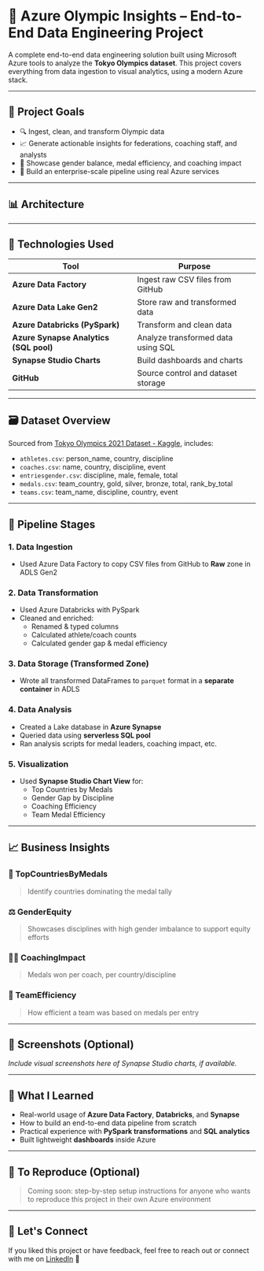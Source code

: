 # 🏅 Azure Olympic Insights – End-to-End Data Engineering Project

A complete end-to-end data engineering solution built using Microsoft Azure tools to analyze the **Tokyo Olympics dataset**. This project covers everything from data ingestion to visual analytics, using a modern Azure stack.

---

## 🚀 Project Goals

- 🔍 Ingest, clean, and transform Olympic data
- 📈 Generate actionable insights for federations, coaching staff, and analysts
- 🧠 Showcase gender balance, medal efficiency, and coaching impact
- 🧰 Build an enterprise-scale pipeline using real Azure services

---

## 📊 Architecture


---
## 🧰 Technologies Used

| Tool | Purpose |
|------|---------|
| **Azure Data Factory** | Ingest raw CSV files from GitHub |
| **Azure Data Lake Gen2** | Store raw and transformed data |
| **Azure Databricks (PySpark)** | Transform and clean data |
| **Azure Synapse Analytics (SQL pool)** | Analyze transformed data using SQL |
| **Synapse Studio Charts** | Build dashboards and charts |
| **GitHub** | Source control and dataset storage |

---

## 🗃️ Dataset Overview

Sourced from [Tokyo Olympics 2021 Dataset - Kaggle](https://www.kaggle.com/datasets), includes:

- `athletes.csv`: person_name, country, discipline
- `coaches.csv`: name, country, discipline, event
- `entriesgender.csv`: discipline, male, female, total
- `medals.csv`: team_country, gold, silver, bronze, total, rank_by_total
- `teams.csv`: team_name, discipline, country, event

---

## 🔁 Pipeline Stages

### 1. **Data Ingestion**
- Used Azure Data Factory to copy CSV files from GitHub to **Raw** zone in ADLS Gen2

### 2. **Data Transformation**
- Used Azure Databricks with PySpark
- Cleaned and enriched:
  - Renamed & typed columns
  - Calculated athlete/coach counts
  - Calculated gender gap & medal efficiency

### 3. **Data Storage (Transformed Zone)**
- Wrote all transformed DataFrames to `parquet` format in a **separate container** in ADLS

### 4. **Data Analysis**
- Created a Lake database in **Azure Synapse**
- Queried data using **serverless SQL pool**
- Ran analysis scripts for medal leaders, coaching impact, etc.

### 5. **Visualization**
- Used **Synapse Studio Chart View** for:
  - Top Countries by Medals
  - Gender Gap by Discipline
  - Coaching Efficiency
  - Team Medal Efficiency

---

## 📈 Business Insights

### 🏅 TopCountriesByMedals
> Identify countries dominating the medal tally

### ⚖️ GenderEquity
> Showcases disciplines with high gender imbalance to support equity efforts

### 👨‍🏫 CoachingImpact
> Medals won per coach, per country/discipline

### 🧠 TeamEfficiency
> How efficient a team was based on medals per entry

---

## 📸 Screenshots (Optional)

_Include visual screenshots here of Synapse Studio charts, if available._

---

## 🎯 What I Learned

- Real-world usage of **Azure Data Factory**, **Databricks**, and **Synapse**
- How to build an end-to-end data pipeline from scratch
- Practical experience with **PySpark transformations** and **SQL analytics**
- Built lightweight **dashboards** inside Azure

---

## 🧪 To Reproduce (Optional)

> Coming soon: step-by-step setup instructions for anyone who wants to reproduce this project in their own Azure environment

---

## 👋 Let's Connect

If you liked this project or have feedback, feel free to reach out or connect with me on [LinkedIn](#) 🚀

